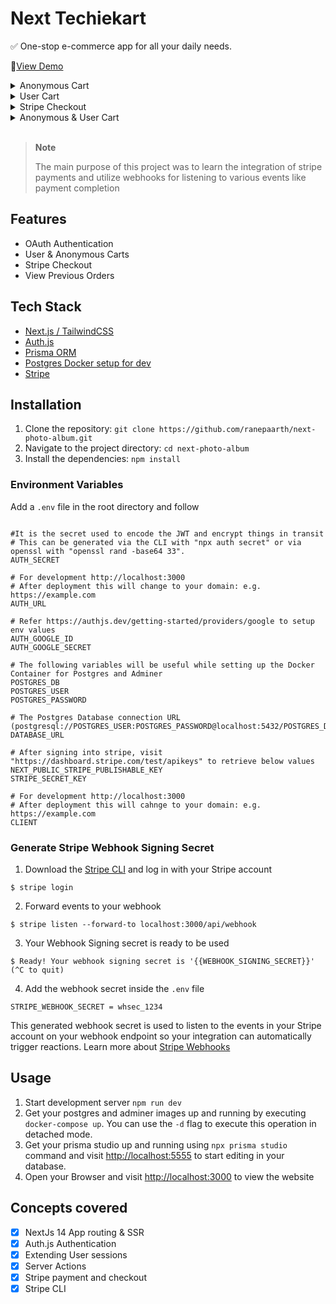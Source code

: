 # <div>Next Techiekart</div>

✅ One-stop e-commerce app for all your daily needs.

🚀[View Demo](https://next-techiekart-ecomm.vercel.app)

<details>
<summary>Anonymous Cart</summary>

https://github.com/ranepaarth/next-techiekart-ecomm/assets/130083485/20c9596d-e52a-407c-8e2f-63e2096cb845


</details>

<details>
<summary>User Cart</summary>

https://github.com/ranepaarth/next-techiekart-ecomm/assets/130083485/34353839-27b8-47bd-9125-1911b7d03a91


</details>

<details>
<summary>Stripe Checkout</summary>

https://github.com/ranepaarth/next-techiekart-ecomm/assets/130083485/f938d37c-3625-48c9-907c-eaa6e7e8a23f


</details>

<details>
<summary>Anonymous & User Cart</summary>

https://github.com/ranepaarth/next-techiekart-ecomm/assets/130083485/616d4aee-34de-4559-96c0-c5c7249dc3e6


</details>

</br>

> **Note**
>
> The main purpose of this project was to learn the integration of stripe payments and utilize webhooks for listening to various events like payment completion

## Features

- OAuth Authentication
- User & Anonymous Carts
- Stripe Checkout
- View Previous Orders

## Tech Stack

- [Next.js / TailwindCSS](https://nextjs.org/docs/getting-started/installation)
- [Auth.js](https://authjs.dev/getting-started/migrating-to-v5)
- [Prisma ORM](https://www.prisma.io/docs/orm/overview/introduction/what-is-prisma)
- [Postgres Docker setup for dev](https://cloudinary.com/)
- [Stripe](https://docs.stripe.com/get-started)

## Installation

1. Clone the repository: `git clone https://github.com/ranepaarth/next-photo-album.git`
2. Navigate to the project directory: `cd next-photo-album`
3. Install the dependencies: `npm install`

### Environment Variables

Add a `.env` file in the root directory and follow

```

#It is the secret used to encode the JWT and encrypt things in transit
# This can be generated via the CLI with "npx auth secret" or via openssl with "openssl rand -base64 33".
AUTH_SECRET

# For development http://localhost:3000
# After deployment this will change to your domain: e.g. https://example.com
AUTH_URL

# Refer https://authjs.dev/getting-started/providers/google to setup env values
AUTH_GOOGLE_ID
AUTH_GOOGLE_SECRET

# The following variables will be useful while setting up the Docker Container for Postgres and Adminer
POSTGRES_DB
POSTGRES_USER
POSTGRES_PASSWORD

# The Postgres Database connection URL
(postgresql://POSTGRES_USER:POSTGRES_PASSWORD@localhost:5432/POSTGRES_DB)
DATABASE_URL

# After signing into stripe, visit "https://dashboard.stripe.com/test/apikeys" to retrieve below values
NEXT_PUBLIC_STRIPE_PUBLISHABLE_KEY
STRIPE_SECRET_KEY

# For development http://localhost:3000
# After deployment this will cahnge to your domain: e.g. https://example.com
CLIENT

```

### Generate Stripe Webhook Signing Secret

1. Download the [Stripe CLI](https://docs.stripe.com/stripe-cli) and log in with your Stripe account

```shell
$ stripe login
```

2. Forward events to your webhook

```shell
$ stripe listen --forward-to localhost:3000/api/webhook
```

3. Your Webhook Signing secret is ready to be used

```shell
$ Ready! Your webhook signing secret is '{{WEBHOOK_SIGNING_SECRET}}' (^C to quit)
```

4. Add the webhook secret inside the `.env` file

```shell
STRIPE_WEBHOOK_SECRET = whsec_1234
```

This generated webhook secret is used to listen to the events in your Stripe account on your webhook endpoint so your integration can automatically trigger reactions.
Learn more about [Stripe Webhooks](https://docs.stripe.com/webhooks)


## Usage

1. Start development server `npm run dev`
2. Get your postgres and adminer images up and running by executing `docker-compose up`. You can use the `-d` flag to execute this operation in detached mode.
3. Get your prisma studio up and running using `npx prisma studio` command and visit [http://localhost:5555](http://localhost:5555) to start editing in your database.
4. Open your Browser and visit [http://localhost:3000](http://localhost:300) to view the website

## Concepts covered

- [x] NextJs 14 App routing & SSR
- [x] Auth.js Authentication
- [x] Extending User sessions
- [x] Server Actions
- [x] Stripe payment and checkout
- [x] Stripe CLI
